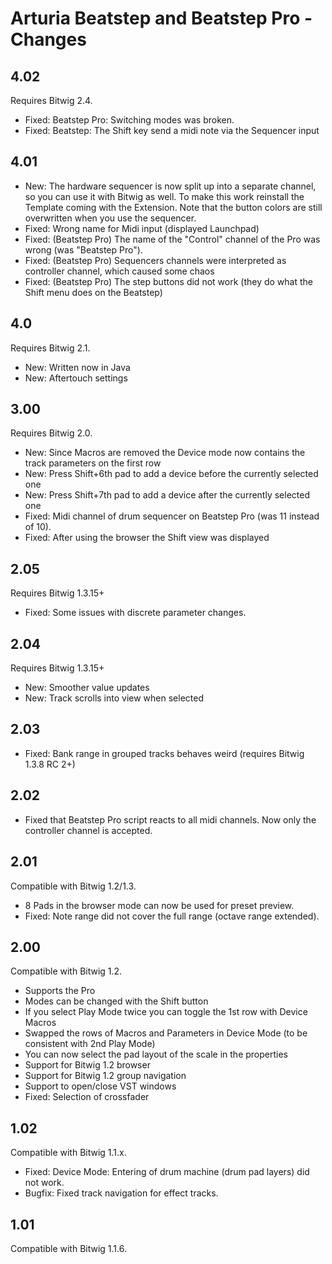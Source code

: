 # Arturia Beatstep and Beatstep Pro - Changes

## 4.02

Requires Bitwig 2.4.

* Fixed: Beatstep Pro: Switching modes was broken.
* Fixed: Beatstep: The Shift key send a midi note via the Sequencer input

## 4.01

* New: The hardware sequencer is now split up into a separate channel, so you can use it with Bitwig as well. To make this work reinstall the Template coming with the Extension. Note that the button colors are still overwritten when you use the sequencer.
* Fixed: Wrong name for Midi input (displayed Launchpad)
* Fixed: (Beatstep Pro) The name of the "Control" channel of the Pro was wrong (was "Beatstep Pro").
* Fixed: (Beatstep Pro) Sequencers channels were interpreted as controller channel, which caused some chaos
* Fixed: (Beatstep Pro) The step buttons did not work (they do what the Shift menu does on the Beatstep)

## 4.0

Requires Bitwig 2.1.

* New: Written now in Java
* New: Aftertouch settings

## 3.00

Requires Bitwig 2.0.

* New: Since Macros are removed the Device mode now contains the track parameters on the first row
* New: Press Shift+6th pad to add a device before the currently selected one
* New: Press Shift+7th pad to add a device after the currently selected one
* Fixed: Midi channel of drum sequencer on Beatstep Pro (was 11 instead of 10).
* Fixed: After using the browser the Shift view was displayed

## 2.05

Requires Bitwig 1.3.15+

* Fixed: Some issues with discrete parameter changes.

## 2.04

Requires Bitwig 1.3.15+

* New: Smoother value updates
* New: Track scrolls into view when selected

## 2.03

* Fixed: Bank range in grouped tracks behaves weird (requires Bitwig 1.3.8 RC 2+)

## 2.02

* Fixed that Beatstep Pro script reacts to all midi channels. Now only the controller channel is accepted.

## 2.01

Compatible with Bitwig 1.2/1.3.

* 8 Pads in the browser mode can now be used for preset preview.
* Fixed: Note range did not cover the full range (octave range extended).

## 2.00

Compatible with Bitwig 1.2.

* Supports the Pro
* Modes can be changed with the Shift button
* If you select Play Mode twice you can toggle the 1st row with Device Macros
* Swapped the rows of Macros and Parameters in Device Mode (to be consistent with 2nd Play Mode)
* You can now select the pad layout of the scale in the properties
* Support for Bitwig 1.2 browser
* Support for Bitwig 1.2 group navigation
* Support to open/close VST windows
* Fixed: Selection of crossfader

## 1.02

Compatible with Bitwig 1.1.x.

* Fixed: Device Mode: Entering of drum machine (drum pad layers) did not work.
* Bugfix: Fixed track navigation for effect tracks.

## 1.01

Compatible with Bitwig 1.1.6.
